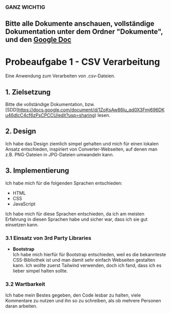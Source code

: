 ### GANZ WICHTIG
## Bitte alle Dokumente anschauen, vollständige Dokumentation unter dem Ordner "Dokumente", und den [Google Doc](https://docs.google.com/document/d/1ZoKsAw86lu_qd0X3Fmj696DKu46dlcC4cf6zPsCPCCU/edit?usp=sharing)

# Probeaufgabe 1 - CSV Verarbeitung

Eine Anwendung zum Verarbeiten von .csv-Dateien.

## 1. Zielsetzung

Bitte die vollständige Dokumentation, bzw. [SDD]https://docs.google.com/document/d/1ZoKsAw86lu_qd0X3Fmj696DKu46dlcC4cf6zPsCPCCU/edit?usp=sharing) lesen.

## 2. Design

Ich habe das Design ziemlich simpel gehalten und mich für einen lokalen Ansatz entschieden, inspiriert von Converter-Webseiten, auf denen man z.B. PNG-Dateien in JPG-Dateien umwandeln kann.

## 3. Implementierung

Ich habe mich für die folgenden Sprachen entschieden:

- HTML
- CSS
- JavaScript

Ich habe mich für diese Sprachen entschieden, da ich am meisten Erfahrung in diesen Sprachen habe und sicher war, dass ich sie gut einsetzen kann.

### 3.1 Einsatz von 3rd Party Libraries

- **Bootstrap**  
Ich habe mich hierfür für Bootstrap entschieden, weil es die bekannteste CSS-Bibliothek ist und man damit sehr einfach Webseiten gestalten kann. Ich wollte zuerst Tailwind verwenden, doch ich fand, dass ich es lieber simpel halten sollte.

### 3.2 Wartbarkeit

Ich habe mein Bestes gegeben, den Code lesbar zu halten, viele Kommentare zu nutzen und ihn so zu schreiben, als ob mehrere Personen daran arbeiten.
